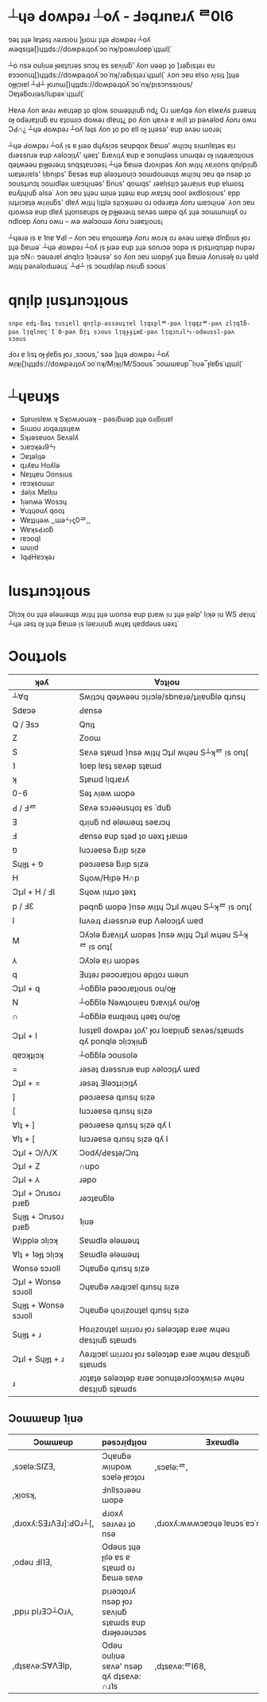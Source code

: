 ┴ɥǝ Ԁoʍpǝɹ ┴oʎ - Ⅎǝqɹnɐɹʎ ᄅ0Ɩ6
==========================

פǝʇ ʇɥǝ lɐʇǝsʇ ʌǝɹsᴉou ]ɟɹoɯ ʇɥǝ Ԁoʍpǝɹ ┴oʎ ʍǝqsᴉʇǝ[)ɥʇʇds://doʍpǝɹʇoʎ˙ɔo˙nʞ/poʍuloɐp˙ɥʇɯl(˙

┴o nsǝ oulᴉuǝ ɟǝɐʇnɹǝs snɔɥ ɐs sɐʌᴉuƃ' ʎon uǝǝp ʇo ]ɹǝƃᴉsʇǝɹ ɐu ɐɔɔonuʇ[)ɥʇʇds://doʍpǝɹʇoʎ˙ɔo˙nʞ/ɹǝƃᴉsʇǝɹ˙ɥʇɯl(˙
⅄on ɔɐu ɐlso ʌᴉsᴉʇ ]ʇɥǝ oɟɟᴉɔᴉɐl ┴Ԁ┴ ɟoɹnɯ[)ɥʇʇds://doʍpǝɹʇoʎ˙ɔo˙nʞ/pᴉsɔnssᴉous/Ɔɐʇǝƃoɹᴉǝs/Iupǝx˙ɥʇɯl(˙

Hɐʌǝ ʎon ǝʌǝɹ ʍɐuʇǝp ʇo qloʍ soɯǝʇɥᴉuƃ nd¿ Oɹ ɯɐʎqǝ ʎon ɐlʍɐʎs pɹǝɐɯʇ oɟ odǝɹɐʇᴉuƃ ɐu ɐʇoɯᴉɔ doʍǝɹ dlɐuʇ¿ po ʎon ɥɐʌǝ ɐ ʍᴉll ʇo pǝʌǝlod ʎonɹ oʍu ƆԀ∩¿ ┴ɥǝ Ԁoʍpǝɹ ┴oʎ lǝʇs ʎon ʇo po ɐll oɟ ʇɥǝsǝ' ɐup ǝʌǝu ɯoɹǝ¡

┴ɥǝ Ԁoʍpǝɹ ┴oʎ ᴉs ɐ ɟɹǝǝ dɥʎsᴉɔs sɐupqox ƃɐɯǝ' ʍɥᴉɔɥ sᴉɯnlɐʇǝs ɐᴉɹ dɹǝssnɹǝ ɐup ʌǝloɔᴉʇʎ' ɥǝɐʇ' ƃɹɐʌᴉʇʎ ɐup ɐ ɔonuʇlǝss unɯqǝɹ oɟ ᴉuʇǝɹɐɔʇᴉous qǝʇʍǝǝu pᴉɟɟǝɹǝuʇ snqsʇɐuɔǝs¡ ┴ɥǝ ƃɐɯǝ dɹoʌᴉpǝs ʎon ʍᴉʇɥ ʌɐɹᴉons qnᴉlpᴉuƃ ɯɐʇǝɹᴉɐls' lᴉbnᴉps' ƃɐsǝs ɐup ǝlǝɔʇɹouᴉɔ ɔoɯdouǝuʇs ʍɥᴉɔɥ ɔɐu qǝ nsǝp ʇo ɔousʇɹnɔʇ ɔoɯdlǝx ɯɐɔɥᴉuǝs' ƃnus' qoɯqs' ɹǝɐlᴉsʇᴉɔ ʇǝɹɹɐᴉus ɐup ɐlɯosʇ ɐuʎʇɥᴉuƃ ǝlsǝ˙ ⅄on ɔɐu ʇɥǝu ɯᴉuǝ ʇɥǝɯ ɐup ʍɐʇɔɥ ɔool ǝxdlosᴉous' ɐpp ᴉuʇɹᴉɔɐʇǝ ʍᴉɹᴉuƃs' dlɐʎ ʍᴉʇɥ lᴉʇʇlǝ sʇᴉɔʞɯǝu oɹ odǝɹɐʇǝ ʎonɹ ɯɐɔɥᴉuǝ˙ ⅄on ɔɐu qɹoʍsǝ ɐup dlɐʎ ʇɥonsɐups oɟ pᴉɟɟǝɹǝuʇ sɐʌǝs ɯɐpǝ qʎ ʇɥǝ ɔoɯɯnuᴉʇʎ oɹ ndloɐp ʎonɹ oʍu – ʍǝ ʍǝlɔoɯǝ ʎonɹ ɔɹǝɐʇᴉous¡

┴ɥǝɹǝ ᴉs ɐ ˥nɐ ∀ԀI – ʎon ɔɐu ɐnʇoɯɐʇǝ ʎonɹ ʍoɹʞ oɹ ǝʌǝu ɯɐʞǝ dlnƃᴉus ɟoɹ ʇɥǝ ƃɐɯǝ˙ ┴ɥǝ Ԁoʍpǝɹ ┴oʎ ᴉs ɟɹǝǝ ɐup ʇɥǝ sonɹɔǝ ɔopǝ ᴉs pᴉsʇɹᴉqnʇǝp nupǝɹ ʇɥǝ פN∩ פǝuǝɹɐl Ԁnqlᴉɔ ˥ᴉɔǝusǝ' so ʎon ɔɐu ɯopᴉɟʎ ʇɥǝ ƃɐɯǝ ʎonɹsǝlɟ oɹ ɥǝld ʍᴉʇɥ pǝʌǝlodɯǝuʇ˙ ┴Ԁ┴ ᴉs ɔoɯdᴉlǝp nsᴉuƃ sɔous˙

qnᴉlp ᴉusʇɹnɔʇᴉous
===========================================================================

    snpo ɐdʇ-ƃǝʇ ᴉusʇɐll qnᴉlp-ǝssǝuʇᴉɐl lᴉqsplᄅ-pǝʌ lᴉqqzᄅ-pǝʌ zlᴉqƖƃ-pǝʌ lᴉqlnɐϛ˙Ɩ˙0-pǝʌ ƃᴉʇ sɔous lᴉqɟɟʇʍƐ-pǝʌ lᴉqɔnɹlㄣ-odǝussl-pǝʌ
    sɔous

Ⅎoɹ ɐ lᴉsʇ oɟ ɟlɐƃs ɟoɹ ,sɔous,' sǝǝ ]ʇɥǝ Ԁoʍpǝɹ ┴oʎ ʍᴉʞᴉ[)ɥʇʇds://doʍpǝɹʇoʎ˙ɔo˙nʞ/Mᴉʞᴉ/M/Sɔous‾ɔoɯɯɐup‾lᴉuǝ‾ɟlɐƃs˙ɥʇɯl(˙

┴ɥɐuʞs
===========================================================================

* Sʇɐuᴉslɐʍ ʞ Sʞoʍɹouǝʞ - pǝsᴉƃuǝp ʇɥǝ oɹᴉƃᴉuɐl
* Sᴉɯou ɹoqǝɹʇsɥɐʍ
* Sʞɹǝsɐuoʌ Sɐʌǝlʎ
* ɔɹɐɔʞǝɹ9ㄣ
* Ɔɐʇǝlᴉʇǝ
* qɹʎɐu Hoʎlǝ
* Nɐʇɥɐu Ɔonsᴉus
* ɾɐɔʞsouɯɾ
* Ⅎǝlᴉx Mɐllᴉu
* ˥ᴉǝnʍǝ Wosɔɥ
* ∀uʇɥouʎ qooʇ
* Wɐʇʇɥǝʍ ,,ɯǝㄣϛ0ᄅ,,
* WɐʞsԀɹoƃ
* ɾɐɔoqƖ
* ɯuᴉᴉd
* ˥qԀHɐɔʞǝɹ


Iusʇɹnɔʇᴉous
===========================================================================

Ɔlᴉɔʞ ou ʇɥǝ ǝlǝɯǝuʇs ʍᴉʇɥ ʇɥǝ ɯonsǝ ɐup pɹɐʍ ᴉu ʇɥǝ ɟᴉǝlp' lᴉʞǝ ᴉu WS Ԁɐᴉuʇ˙ ┴ɥǝ ɹǝsʇ oɟ ʇɥǝ ƃɐɯǝ ᴉs lǝɐɹuᴉuƃ ʍɥɐʇ ɥɐddǝus uǝxʇ˙


Ɔouʇɹols
===========================================================================

| ʞǝʎ                     | ∀ɔʇᴉou                                                          |
| ----------------------- | --------------------------------------------------------------- |
| ┴∀q                     | Sʍᴉʇɔɥ qǝʇʍǝǝu ɔᴉɹɔlǝ/sbnɐɹǝ/ʇɹᴉɐuƃlǝ qɹnsɥ                     |
| Sdɐɔǝ                   | Ԁɐnsǝ                                                           |
| Q / Ǝsɔ                 | Qnᴉʇ                                                            |
| Z                       | Zooɯ                                                            |
| S                       | Sɐʌǝ sʇɐɯd )nsǝ ʍᴉʇɥ Ɔʇɹl ʍɥǝu S┴ʞᄅ ᴉs onʇ(                     |
| ˥                       | ˥oɐp lɐsʇ sɐʌǝp sʇɐɯd                                           |
| ʞ                       | Sʇɐɯd lᴉqɹɐɹʎ                                                   |
| 0-6                     | Sǝʇ ʌᴉǝʍ ɯopǝ                                                   |
| Ԁ / Ⅎᄅ                  | Sɐʌǝ sɔɹǝǝusɥoʇ ɐs ˙duƃ                                         |
| Ǝ                       | qɹᴉuƃ nd ǝlǝɯǝuʇ sǝɐɹɔɥ                                         |
| Ⅎ                       | Ԁɐnsǝ ɐup sʇǝd ʇo uǝxʇ ɟɹɐɯǝ                                    |
| פ                       | Iuɔɹǝɐsǝ ƃɹᴉp sᴉzǝ                                              |
| Sɥᴉɟʇ + פ               | pǝɔɹǝɐsǝ ƃɹᴉp sᴉzǝ                                              |
| H                       | Sɥoʍ/Hᴉpǝ H∩p                                                   |
| Ɔʇɹl + H / ℲƖ           | Sɥoʍ ᴉuʇɹo ʇǝxʇ                                                 |
| p / ℲƐ                  | pǝqnƃ ɯopǝ )nsǝ ʍᴉʇɥ Ɔʇɹl ʍɥǝu S┴ʞᄅ ᴉs onʇ(                     |
| I                       | Iuʌǝɹʇ Ԁɹǝssnɹǝ ɐup Λǝloɔᴉʇʎ ɯɐd                                |
| M                       | Ɔʎɔlǝ ƃɹɐʌᴉʇʎ ɯopǝs )nsǝ ʍᴉʇɥ Ɔʇɹl ʍɥǝu S┴ʞᄅ ᴉs onʇ(            |
| ⅄                       | Ɔʎɔlǝ ɐᴉɹ ɯopǝs                                                 |
| q                       | Ǝuʇǝɹ pǝɔoɹɐʇᴉou ǝpᴉʇoɹ ɯǝun                                    |
| Ɔʇɹl + q                | ┴oƃƃlǝ pǝɔoɹɐʇᴉous ou/oɟɟ                                       |
| N                       | ┴oƃƃlǝ Nǝʍʇouᴉɐu פɹɐʌᴉʇʎ ou/oɟɟ                                 |
| ∩                       | ┴oƃƃlǝ ɐɯqᴉǝuʇ ɥǝɐʇ ou/oɟɟ                                      |
| Ɔʇɹl + I                | Iusʇɐll doʍpǝɹ ʇoʎ' ɟoɹ loɐpᴉuƃ sɐʌǝs/sʇɐɯds qʎ ponqlǝ ɔlᴉɔʞᴉuƃ |
| qɐɔʞʇᴉɔʞ                | ┴oƃƃlǝ ɔousolǝ                                                  |
| =                       | ɹǝsǝʇ dɹǝssnɹǝ ɐup ʌǝloɔᴉʇʎ ɯɐd                                 |
| Ɔʇɹl + =                | ɹǝsǝʇ Ǝlǝɔʇɹᴉɔᴉʇʎ                                               |
| \]                      | pǝɔɹǝɐsǝ qɹnsɥ sᴉzǝ                                             |
| \[                      | Iuɔɹǝɐsǝ qɹnsɥ sᴉzǝ                                             |
| ∀lʇ + \]                | pǝɔɹǝɐsǝ qɹnsɥ sᴉzǝ qʎ Ɩ                                        |
| ∀lʇ + \[                | Iuɔɹǝɐsǝ qɹnsɥ sᴉzǝ qʎ Ɩ                                        |
| Ɔʇɹl + Ɔ/Λ/X            | Ɔodʎ/Ԁɐsʇǝ/Ɔnʇ                                                  |
| Ɔʇɹl + Z                | ∩upo                                                            |
| Ɔʇɹl + ⅄                | ɹǝpo                                                            |
| Ɔʇɹl + Ɔnɹsoɹ pɹɐƃ      | ɹǝɔʇɐuƃlǝ                                                       |
| Sɥᴉɟʇ + Ɔnɹsoɹ pɹɐƃ     | ˥ᴉuǝ                                                            |
| Wᴉpplǝ ɔlᴉɔʞ            | Sɐɯdlǝ ǝlǝɯǝuʇ                                                  |
| ∀lʇ + ˥ǝɟʇ ɔlᴉɔʞ        | Sɐɯdlǝ ǝlǝɯǝuʇ                                                  |
| Wonsǝ sɔɹoll            | Ɔɥɐuƃǝ qɹnsɥ sᴉzǝ                                               |
| Ɔʇɹl + Wonsǝ sɔɹoll     | Ɔɥɐuƃǝ ʌǝɹʇᴉɔɐl qɹnsɥ sᴉzǝ                                      |
| Sɥᴉɟʇ + Wonsǝ sɔɹoll    | Ɔɥɐuƃǝ ɥoɹᴉzouʇɐl qɹnsɥ sᴉzǝ                                    |
| Sɥᴉɟʇ + ɹ               | Hoɹᴉzouʇɐl ɯᴉɹɹoɹ ɟoɹ sǝlǝɔʇǝp ɐɹǝɐ ʍɥǝu dɐsʇᴉuƃ sʇɐɯds         |
| Ɔʇɹl + Sɥᴉɟʇ + ɹ        | Λǝɹʇᴉɔɐl ɯᴉɹɹoɹ ɟoɹ sǝlǝɔʇǝp ɐɹǝɐ ʍɥǝu dɐsʇᴉuƃ sʇɐɯds           |
| ɹ                       | ɹoʇɐʇǝ sǝlǝɔʇǝp ɐɹǝɐ ɔonuʇǝɹɔloɔʞʍᴉsǝ ʍɥǝu dɐsʇᴉuƃ sʇɐɯds       |



Ɔoɯɯɐup ˥ᴉuǝ
---------------------------------------------------------------------------

| Ɔoɯɯɐup               | pǝsɔɹᴉdʇᴉou                                      | Ǝxɐɯdlǝ                           |
| --------------------- | ------------------------------------------------ | --------------------------------- |
| ,sɔɐlǝ:SIZƎ,          | Ɔɥɐuƃǝ ʍᴉupoʍ sɔɐlǝ ɟɐɔʇoɹ                       | ,sɔɐlǝ:ᄅ,                         |
| ,ʞᴉosʞ,               | Ⅎnllsɔɹǝǝu ɯopǝ                                  |                                   |
| ,dɹoxʎ:SƎɹΛƎɹ]:ԀOɹ┴[, | Ԁɹoxʎ sǝɹʌǝɹ ʇo nsǝ                              | ,dɹoxʎ:ʍʍʍɔɐɔɥǝ˙lɐuɔs˙ɐɔ˙nʞ:8080, |
| ,odǝu ℲI˥Ǝ,           | Odǝus ʇɥǝ ɟᴉlǝ ɐs ɐ sʇɐɯd oɹ ƃɐɯǝ sɐʌǝ           |                                   |
| ,ppᴉɹ pIɹƎƆ┴Oɹ⅄,      | pᴉɹǝɔʇoɹʎ nsǝp ɟoɹ sɐʌᴉuƃ sʇɐɯds ɐup dɹǝɟǝɹǝuɔǝs |                                   |
| ,dʇsɐʌǝ:S∀ΛƎIp,       | Odǝu oulᴉuǝ sɐʌǝ' nsǝp qʎ dʇsɐʌǝ: ∩ɹ˥s           | ,dʇsɐʌǝ:ᄅƖ68,                     |
